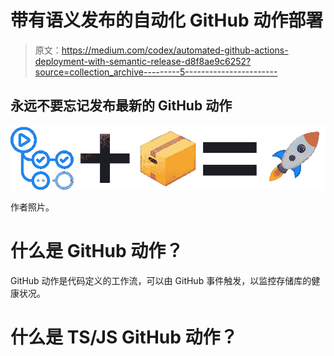 # 带有语义发布的自动化 GitHub 动作部署

> 原文：<https://medium.com/codex/automated-github-actions-deployment-with-semantic-release-d8f8ae9c6252?source=collection_archive---------5----------------------->

## 永远不要忘记发布最新的 GitHub 动作

![](img/a4134fe749041c3c5fd3db7f146372f3.png)

作者照片。

# 什么是 GitHub 动作？

GitHub 动作是代码定义的工作流，可以由 GitHub 事件触发，以监控存储库的健康状况。

# 什么是 TS/JS GitHub 动作？
